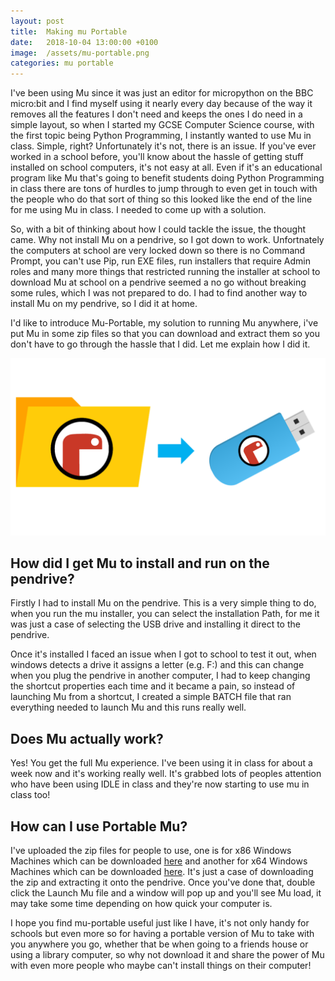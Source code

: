```yaml
---
layout: post
title:  Making mu Portable
date:   2018-10-04 13:00:00 +0100
image:  /assets/mu-portable.png
categories: mu portable
---
```


I've been using Mu since it was just an editor for micropython on the BBC micro:bit and I find myself using it nearly every day because of the way it removes all the features I don't need and keeps the ones I do need in a simple layout, so when I started my GCSE Computer Science course, with the first topic being Python Programming, I instantly wanted to use Mu in class. Simple, right? Unfortunately it's not, there is an issue. If you've ever worked in a school before, you'll know about the hassle of getting stuff installed on school computers, it's not easy at all. Even if it's an educational program like Mu that's going to benefit students doing Python Programming in class there are tons of hurdles to jump through to even get in touch with the people who do that sort of thing so this looked like the end of the line for me using Mu in class. I needed to come up with a solution.

So, with a bit of thinking about how I could tackle the issue, the thought came. Why not install Mu on a pendrive, so I got down to work. Unfortnately the computers at school are very locked down so there is no Command Prompt, you can't use Pip, run EXE files, run installers that require Admin roles and many more things that restricted running the installer at school to download Mu at school on a pendrive seemed a no go without breaking some rules, which I was not prepared to do. I had to find another way to install Mu on my pendrive, so I did it at home.

I'd like to introduce Mu-Portable, my solution to running Mu anywhere, i've put Mu in some zip files so that you can download and extract them so you don't have to go through the hassle that I did. Let me explain how I did it.

<img src="/assets/mu-portable.png"/>

## How did I get Mu to install and run on the pendrive?

Firstly I had to install Mu on the pendrive. This is a very simple thing to do, when you run the mu installer, you can select the installation Path, for me it was just a case of selecting the USB drive and installing it direct to the pendrive. 

Once it's installed I faced an issue when I got to school to test it out, when windows detects a drive it assigns a letter (e.g. F:) and this can change when you plug the pendrive in another computer, I had to keep changing the shortcut properties each time and it became a pain, so instead of launching Mu from a shortcut, I created a simple BATCH file that ran everything needed to launch Mu and this runs really well.

## Does Mu actually work? 

Yes! You get the full Mu experience. I've been using it in class for about a week now and it's working really well. It's grabbed lots of peoples attention who have been using IDLE in class and they're now starting to use mu in class too!

## How can I use Portable Mu?

I've uploaded the zip files for people to use, one is for x86 Windows Machines which can be downloaded [here](https://drive.google.com/file/d/1USt4uCrWCXdyJh8byVen1ZkChqnINh7K/view?usp=sharing) and another for x64 Windows Machines which can be downloaded [here](https://drive.google.com/file/d/1as_sP0_c1kSimUqDWVkG3yHJFjHXoUHM/view?usp=sharing). It's just a case of downloading the zip and extracting it onto the pendrive. Once you've done that, double click the Launch Mu file and a window will pop up and you'll see Mu load, it may take some time depending on how quick your computer is. 

I hope you find mu-portable useful just like I have, it's  not only handy for schools but even more so for having a portable version of Mu to take with you anywhere you go, whether that be when going to a friends house or using a library computer, so why not download it and share the power of Mu with even more people who maybe can't install things on their computer!